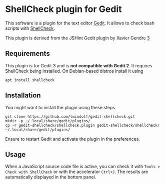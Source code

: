 ShellCheck plugin for Gedit
===========================

This software is a plugin for the text editor [Gedit][1]. It allows to check bash scripts with [ShellCheck][2].

This plugin is derived from the JSHint Gedit plugin by Xavier Gendre [3]

Requirements
------------

This plugin is for Gedit 3 and is **not compatible with Gedit 2**. It requires ShellCheck being installed. On Debian-based distros install it using

```
apt install shellcheck
```

Installation
------------

You might want to install the plugin using these steps

    git clone https://github.com/lwindolf/gedit-shellcheck.git
    mkdir -p ~/.local/share/gedit/plugins/
    cp -r gedit-shellcheck/shellcheck.plugin gedit-shellcheck/shellcheck/ ~/.local/share/gedit/plugins/

Ensure to restart Gedit and activate the plugin in the preferences.

Usage
-----

When a JavaScript source code file is active, you can check it with `Tools > Check with ShellCheck` or with the accelerator `Ctrl+J`. The results are automatically displayed in the bottom panel.


  [1]: https://wiki.gnome.org/Apps/Gedit
  [2]: https://www.shellcheck.net/
  [3]: https://github.com/Meseira/gedit-jshint
